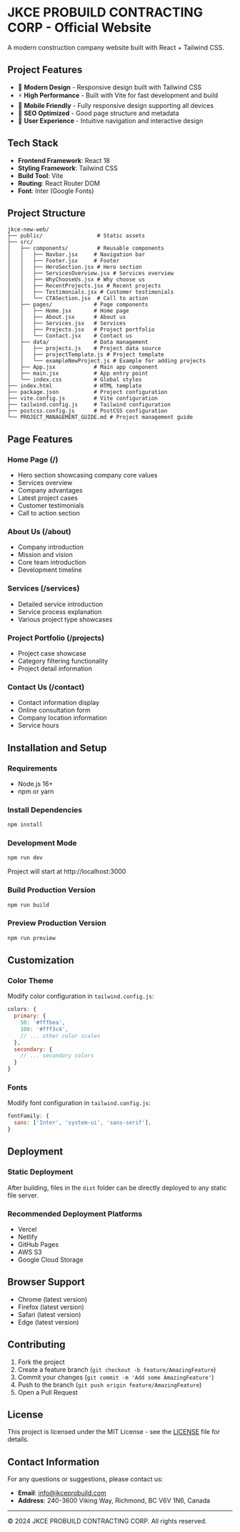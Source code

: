 # JKCE PROBUILD CONTRACTING CORP - Official Website

A modern construction company website built with React + Tailwind CSS.

## Project Features

- 🎨 **Modern Design** - Responsive design built with Tailwind CSS
- ⚡ **High Performance** - Built with Vite for fast development and build
- 📱 **Mobile Friendly** - Fully responsive design supporting all devices
- 🚀 **SEO Optimized** - Good page structure and metadata
- 🎯 **User Experience** - Intuitive navigation and interactive design

## Tech Stack

- **Frontend Framework**: React 18
- **Styling Framework**: Tailwind CSS
- **Build Tool**: Vite
- **Routing**: React Router DOM
- **Font**: Inter (Google Fonts)

## Project Structure

```
jkce-new-web/
├── public/                 # Static assets
├── src/
│   ├── components/         # Reusable components
│   │   ├── Navbar.jsx     # Navigation bar
│   │   ├── Footer.jsx     # Footer
│   │   ├── HeroSection.jsx # Hero section
│   │   ├── ServicesOverview.jsx # Services overview
│   │   ├── WhyChooseUs.jsx # Why choose us
│   │   ├── RecentProjects.jsx # Recent projects
│   │   ├── Testimonials.jsx # Customer testimonials
│   │   └── CTASection.jsx  # Call to action
│   ├── pages/             # Page components
│   │   ├── Home.jsx       # Home page
│   │   ├── About.jsx      # About us
│   │   ├── Services.jsx   # Services
│   │   ├── Projects.jsx   # Project portfolio
│   │   └── Contact.jsx    # Contact us
│   ├── data/              # Data management
│   │   ├── projects.js    # Project data source
│   │   ├── projectTemplate.js # Project template
│   │   └── exampleNewProject.js # Example for adding projects
│   ├── App.jsx            # Main app component
│   ├── main.jsx           # App entry point
│   └── index.css          # Global styles
├── index.html             # HTML template
├── package.json           # Project configuration
├── vite.config.js         # Vite configuration
├── tailwind.config.js     # Tailwind configuration
├── postcss.config.js      # PostCSS configuration
└── PROJECT_MANAGEMENT_GUIDE.md # Project management guide
```

## Page Features

### Home Page (/)
- Hero section showcasing company core values
- Services overview
- Company advantages
- Latest project cases
- Customer testimonials
- Call to action section

### About Us (/about)
- Company introduction
- Mission and vision
- Core team introduction
- Development timeline

### Services (/services)
- Detailed service introduction
- Service process explanation
- Various project type showcases

### Project Portfolio (/projects)
- Project case showcase
- Category filtering functionality
- Project detail information

### Contact Us (/contact)
- Contact information display
- Online consultation form
- Company location information
- Service hours

## Installation and Setup

### Requirements
- Node.js 16+ 
- npm or yarn

### Install Dependencies
```bash
npm install
```

### Development Mode
```bash
npm run dev
```
Project will start at http://localhost:3000

### Build Production Version
```bash
npm run build
```

### Preview Production Version
```bash
npm run preview
```

## Customization

### Color Theme
Modify color configuration in `tailwind.config.js`:
```javascript
colors: {
  primary: {
    50: '#fffbea',
    100: '#fff3c4',
    // ... other color scales
  },
  secondary: {
    // ... secondary colors
  }
}
```

### Fonts
Modify font configuration in `tailwind.config.js`:
```javascript
fontFamily: {
  sans: ['Inter', 'system-ui', 'sans-serif'],
}
```

## Deployment

### Static Deployment
After building, files in the `dist` folder can be directly deployed to any static file server.

### Recommended Deployment Platforms
- Vercel
- Netlify
- GitHub Pages
- AWS S3
- Google Cloud Storage

## Browser Support

- Chrome (latest version)
- Firefox (latest version)
- Safari (latest version)
- Edge (latest version)

## Contributing

1. Fork the project
2. Create a feature branch (`git checkout -b feature/AmazingFeature`)
3. Commit your changes (`git commit -m 'Add some AmazingFeature'`)
4. Push to the branch (`git push origin feature/AmazingFeature`)
5. Open a Pull Request

## License

This project is licensed under the MIT License - see the [LICENSE](LICENSE) file for details.

## Contact Information

For any questions or suggestions, please contact us:

- **Email**: info@jkceprobuild.com
- **Address**: 240-3600 Viking Way, Richmond, BC V6V 1N6, Canada

---

© 2024 JKCE PROBUILD CONTRACTING CORP. All rights reserved.